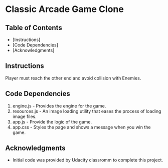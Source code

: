 # Classic Arcade Game Clone

## Table of Contents
* [Instructions]
* [Code Dependencies]
* [Acknowledgments]

## Instructions
Player must reach the other end and avoid collision with Enemies.

## Code Dependencies
1. engine.js - Provides the engine for the game.
2. resources.js - An image loading utility that eases the process of loading image files.
1. app.js - Provide the logic of the game.
2. app.css - Styles the page and shows a message when you win the game.

## Acknowledgments
* Initial code was provided by Udacity classromm to complete this project.